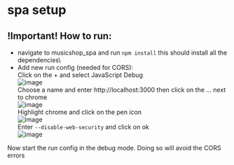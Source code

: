 # spa setup

## !Important! How to run:

- navigate to musicshop_spa and run `npm install` this should install all the dependencies\
- Add new run config (needed for CORS):\
Click on the + and select JavaScript Debug\
![image](https://user-images.githubusercontent.com/50778781/167906522-44188cec-c028-48da-80d0-3f6785cfe3ca.png)\
Choose a name and enter http://localhost:3000 then click on the ... next to chrome\
![image](https://user-images.githubusercontent.com/50778781/167907053-8ef9cfac-3d6f-46f4-b8fe-02fe081eca41.png)\
Highlight chrome and click on the pen icon\
![image](https://user-images.githubusercontent.com/50778781/167907136-b95b66f7-4f9d-484d-905c-cce75c5fa445.png)\
Enter `--disable-web-security` and click on ok\
![image](https://user-images.githubusercontent.com/50778781/167907226-e840cf03-b996-45d2-8d52-48f59fc2c082.png)

Now start the run config in the debug mode. Doing so will avoid the CORS errors

